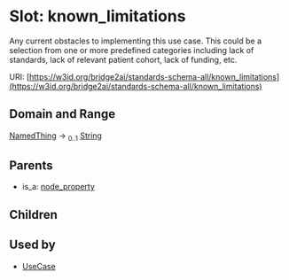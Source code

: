 
# Slot: known_limitations

Any current obstacles to implementing this use case. This could be a selection from one or more predefined categories including lack of standards, lack of relevant patient cohort, lack of funding, etc.

URI: [https://w3id.org/bridge2ai/standards-schema-all/known_limitations](https://w3id.org/bridge2ai/standards-schema-all/known_limitations)


## Domain and Range

[NamedThing](NamedThing.md) &#8594;  <sub>0..1</sub> [String](types/String.md)

## Parents

 *  is_a: [node_property](node_property.md)

## Children


## Used by

 * [UseCase](UseCase.md)
